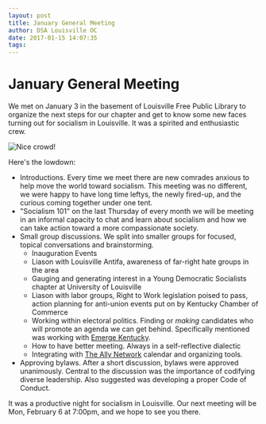 ```yaml
---
layout: post
title: January General Meeting
author: DSA Louisville OC
date: 2017-01-15 14:07:35
tags:
---
```


# January General Meeting

We met on January 3 in the basement of Louisville Free Public Library to
organize the next steps for our chapter and get to know some new faces turning
out for socialism in Louisville. It was a spirited and enthusiastic crew.

![Nice crowd!](/images/jan_crowd.jpg)

Here's the lowdown:

 - Introductions. Every time we meet there are new comrades anxious to help
   move the world toward socialism. This meeting was no different, we were
   happy to have long time leftys, the newly fired-up, and the curious coming
   together under one tent.
 - "Socialism 101" on the last Thursday of every month we will be meeting in an
   informal capacity to chat and learn about socialism and how we can take
   action toward a more compassionate society.
 - Small group discussions. We split into smaller groups for focused, topical
   conversations and brainstorming.
   - Inauguration Events
   - Liason with Louisville Antifa, awareness of far-right hate groups in the
     area
   - Gauging and generating interest in a Young Democratic Socialists chapter
     at University of Louisville
   - Liason with labor groups, Right to Work legislation poised to pass, action
     planning for anti-union events put on by Kentucky Chamber of Commerce
   - Working within electoral politics. Finding or _making_ candidates who will
     promote an agenda we can get behind. Specifically mentioned was working
     with [Emerge Kentucky](http://www.emergeky.org/).
   - How to have better meeting. Always in a self-reflective dialectic
   - Integrating with [The Ally Network](http://www.theallynetwork.org/)
     calendar and organizing tools.
  - Approving bylaws. After a short discussion, bylaws were approved
    unanimously. Central to the discussion was the importance of codifying
    diverse leadership. Also suggested was developing a proper Code of Conduct.

It was a productive night for socialism in Louisville. Our next meeting will be
Mon, February 6 at 7:00pm, and we hope to see you there.


